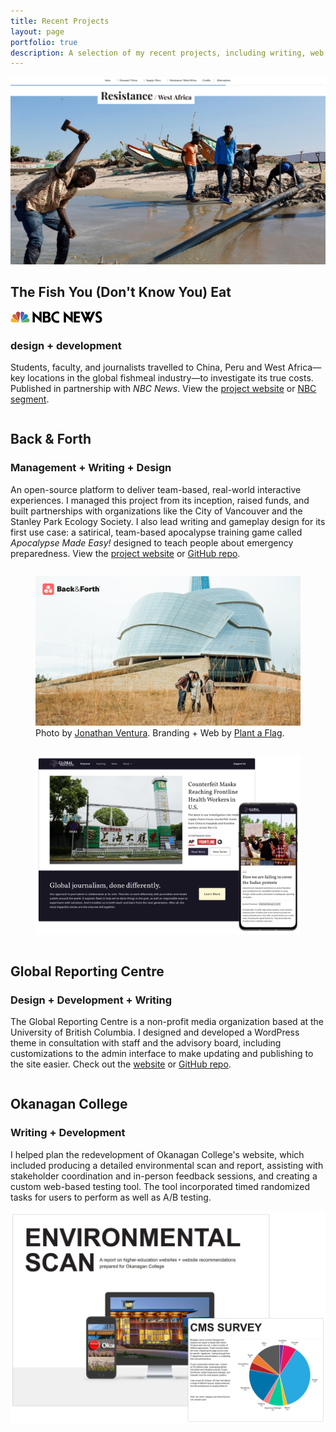 ```yaml
---
title: Recent Projects
layout: page
portfolio: true
description: A selection of my recent projects, including writing, web design and development, and digital project management.
---
```


<section>
    <div class="grid">
        <div class="column two-third">
          <img class="border" src="assets/img/fishmeal-dt.jpg">
        </div>
        <div class="column">
          <h2>The Fish You (Don't Know You) Eat</h2>
          <img id="nbc" width="147" height="19" src="assets/img/nbc-news.png">
          <h3>design + development</h3>
          <p>Students, faculty, and journalists travelled to China, Peru and West Africa—key locations in the global fishmeal industry—to investigate its true costs. Published in partnership with <em>NBC News</em>. View the <a href="https://globalreportingprogram.org/fishmeal">project website</a> or <a href="https://www.nbcnews.com/nightly-news/video/the-fish-you-don-t-know-you-eat-part-1-70090821824">NBC segment</a>.</p>
        </div>
    </div>
</section>
<section>
    <div class="grid reverse-on-sm">
        <div class="column">
            <h2>Back & Forth</h2>
            <h3>Management + Writing + Design</h3>
            <p>An open-source platform to deliver team-based, real-world interactive experiences. I managed this project from its inception, raised funds, and built partnerships with organizations like the City of Vancouver and the Stanley Park Ecology Society. I also lead writing and gameplay design for its first use case: a satirical, team-based apocalypse training game called <em>Apocalypse Made Easy!</em> designed to teach people about emergency preparedness. View the <a href="https://globalrepcentre.github.io/back-and-forth/">project website</a> or <a href="https://github.com/GlobalRepCentre/back-and-forth">GitHub repo</a>.</p>
        </div>
        <div class="column two-third">
          <figure>
            <img src="assets/img/back-forth.jpg">
            <figcaption>Photo by <a href="https://twitter.com/jonjournalism">Jonathan Ventura</a>. Branding + Web by <a href="https://plantaflag.com/en">Plant a Flag</a>.</figcaption>
          </figure>
        </div>
    </div>
</section>
<section>
    <div class="grid">
        <div class="column two-third">
            <figure>
                <img src="assets/img/grc.png">
            </figure>
        </div>
        <div class="column">
            <h2>Global Reporting Centre</h2>
            <h3>Design + Development + Writing</h3>
            <p>The Global Reporting Centre is a non-profit media organization based at the University of British Columbia. I designed and developed a WordPress theme in consultation with staff and the advisory board, including customizations to the admin interface to make updating and publishing to the site easier. Check out the <a href="https://globalreportingcentre.org">website</a> or <a href="https://github.com/GlobalRepCentre/grp-wordpress-theme">GitHub repo</a>.</p>
        </div>
    </div>
</section>
<section>
    <div class="grid reverse-on-sm">
        <div class="column">
            <h2>Okanagan College</h2>
            <h3>Writing + Development</h3>
            <p>I helped plan the redevelopment of Okanagan College's website, which included producing a detailed environmental scan and report, assisting with stakeholder coordination and in-person feedback sessions, and creating a custom web-based testing tool. The tool incorporated timed randomized tasks for users to perform as well as A/B testing.</p>
        </div>
        <div class="column two-third">
          <img src="assets/img/okanagan-college.png">
        </div>
    </div>
</section>